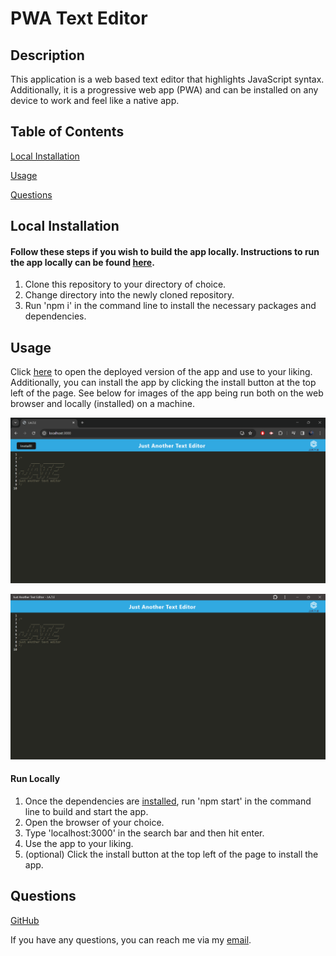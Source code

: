 # PWA Text Editor

## Description

This application is a web based text editor that highlights JavaScript syntax. Additionally, it is a progressive web app (PWA) and can be installed on any device to work and feel like a native app.

## Table of Contents

[Local Installation](#local-installation)

[Usage](#usage)

[Questions](#questions)

## Local Installation

#### Follow these steps if you wish to build the app locally. Instructions to run the app locally can be found [here](#run-locally).

1. Clone this repository to your directory of choice.
2. Change directory into the newly cloned repository.
3. Run 'npm i' in the command line to install the necessary packages and dependencies.

## Usage

Click [here](https://pwa-text-editor-04nk.onrender.com) to open the deployed version of the app and use to your liking. Additionally, you can install the app by clicking the install button at the top left of the page. See below for images of the app being run both on the web browser and locally (installed) on a machine.

![Image showing app running in browser.](./client/src/images/browser.png)

![Image showing locally installed app running.](./client/src/images/installed.png)

#### Run Locally

1. Once the dependencies are [installed](#local-installation), run 'npm start' in the command line to build and start the app.
2. Open the browser of your choice.
3. Type 'localhost:3000' in the search bar and then hit enter.
4. Use the app to your liking.
5. (optional) Click the install button at the top left of the page to install the app.

## Questions

[GitHub](https://github.com/bhansi)

If you have any questions, you can reach me via my [email](mailto:baljotshansi@gmail.com).

